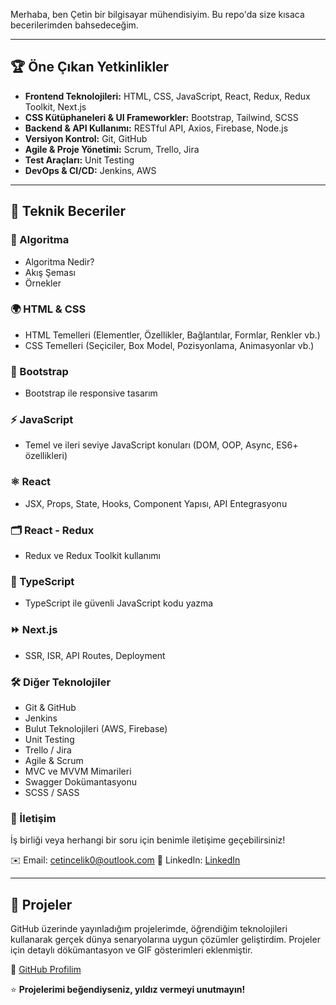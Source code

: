 

Merhaba, ben Çetin bir bilgisayar mühendisiyim. Bu repo'da size kısaca becerilerimden bahsedeceğim.

---

## 🏆 Öne Çıkan Yetkinlikler
- **Frontend Teknolojileri:** HTML, CSS, JavaScript, React, Redux, Redux Toolkit, Next.js
- **CSS Kütüphaneleri & UI Frameworkler:** Bootstrap, Tailwind, SCSS
- **Backend & API Kullanımı:** RESTful API, Axios, Firebase, Node.js
- **Versiyon Kontrol:** Git, GitHub
- **Agile & Proje Yönetimi:** Scrum, Trello, Jira
- **Test Araçları:** Unit Testing
- **DevOps & CI/CD:** Jenkins, AWS

---

## 🚀 Teknik Beceriler

### 📌 Algoritma
- Algoritma Nedir?
- Akış Şeması
- Örnekler

### 🌍 HTML & CSS
- HTML Temelleri (Elementler, Özellikler, Bağlantılar, Formlar, Renkler vb.)
- CSS Temelleri (Seçiciler, Box Model, Pozisyonlama, Animasyonlar vb.)

### 🎨 Bootstrap
- Bootstrap ile responsive tasarım

### ⚡ JavaScript
- Temel ve ileri seviye JavaScript konuları (DOM, OOP, Async, ES6+ özellikleri)

### ⚛️ React
- JSX, Props, State, Hooks, Component Yapısı, API Entegrasyonu

### 🗂️ React - Redux
- Redux ve Redux Toolkit kullanımı

### 🔹 TypeScript
- TypeScript ile güvenli JavaScript kodu yazma

### ⏩ Next.js
- SSR, ISR, API Routes, Deployment

### 🛠️ Diğer Teknolojiler
- Git & GitHub
- Jenkins
- Bulut Teknolojileri (AWS, Firebase)
- Unit Testing
- Trello / Jira
- Agile & Scrum
- MVC ve MVVM Mimarileri
- Swagger Dokümantasyonu
- SCSS / SASS


### 📢 İletişim
İş birliği veya herhangi bir soru için benimle iletişime geçebilirsiniz!

✉️ Email: cetincelik0@outlook.com
💼 LinkedIn: [LinkedIn](https://linkedin.com/in/cetincelik1)

---

## 📂 Projeler
GitHub üzerinde yayınladığım projelerimde, öğrendiğim teknolojileri kullanarak gerçek dünya senaryolarına uygun çözümler geliştirdim. Projeler için detaylı dökümantasyon ve GIF gösterimleri eklenmiştir.

📌 [GitHub Profilim](https://github.com/cetincelik)

⭐ **Projelerimi beğendiyseniz, yıldız vermeyi unutmayın!**



